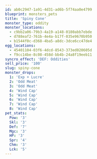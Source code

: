 ```yaml
---
id: ab0c2947-1a91-4d31-ad6b-5f74aa0e4799
blueprint: monsters_pets
title: 'Spiny Cone'
monster_type: oddity
monster_locations:
  - c9bb2a06-79b3-4a19-a148-0180abb7ebde
  - d788eaf2-761b-4e4a-b17f-035e9670b950
  - b1544f0c-d368-4ba5-a8dc-3dce6cc47de4
egg_locations:
  - 45401104-03f6-4dcd-8543-373ed020605d
  - f9cc14be-8c08-458d-bb4b-24a8f19eeb11
syncro_effect: 'DEF: Oddities'
sell_price: '100'
slug: spiny-cone
monster_drops:
  1: 'Exp + Lucre'
  2: 'Odd Meat'
  3: 'Odd Meat'
  4: 'Wind Cap'
  5: 'Wind Cap'
  6: 'Wind Cap'
  7: 'Wind Cap'
  8: 'Wind Cap'
pet_stats:
  Pow: '3'
  Skl: '3'
  Def: '7'
  Mgc: '3'
  HP: '3'
  Spr: '4'
  Chm: '3'
  Lck: '5'
---
```

